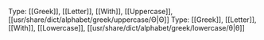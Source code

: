 Type: [[Greek]], [[Letter]], [[With]], [[Uppercase]], [[usr/share/dict/alphabet/greek/uppercase/Θ|Θ]]
Type: [[Greek]], [[Letter]], [[With]], [[Lowercase]], [[usr/share/dict/alphabet/greek/lowercase/θ|θ]]


